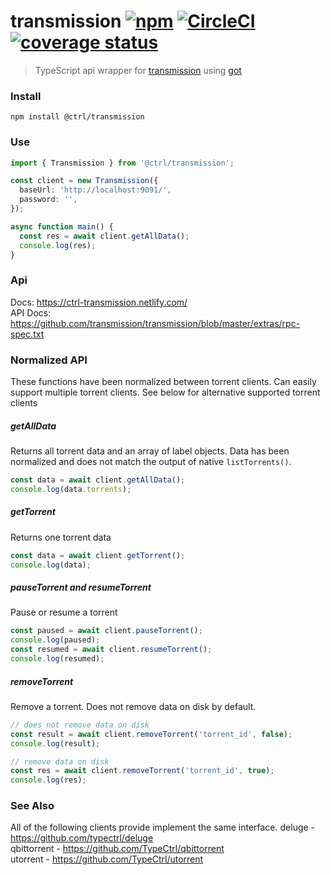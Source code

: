 # transmission [![npm](https://img.shields.io/npm/v/@ctrl/transmission.svg?maxAge=3600)](https://www.npmjs.com/package/@ctrl/transmission) [![CircleCI](https://circleci.com/gh/TypeCtrl/transmission.svg?style=svg)](https://circleci.com/gh/TypeCtrl/transmission) [![coverage status](https://codecov.io/gh/typectrl/transmission/branch/master/graph/badge.svg)](https://codecov.io/gh/typectrl/transmission)

> TypeScript api wrapper for [transmission](https://transmissionbt.com/) using [got](https://github.com/sindresorhus/got)

### Install

```console
npm install @ctrl/transmission
```

### Use

```ts
import { Transmission } from '@ctrl/transmission';

const client = new Transmission({
  baseUrl: 'http://localhost:9091/',
  password: '',
});

async function main() {
  const res = await client.getAllData();
  console.log(res);
}
```

### Api

Docs: https://ctrl-transmission.netlify.com/  
API Docs: https://github.com/transmission/transmission/blob/master/extras/rpc-spec.txt  

### Normalized API
These functions have been normalized between torrent clients. Can easily support multiple torrent clients. See below for alternative supported torrent clients

##### getAllData
Returns all torrent data and an array of label objects. Data has been normalized and does not match the output of native `listTorrents()`.

```ts
const data = await client.getAllData();
console.log(data.torrents);
```

##### getTorrent
Returns one torrent data

```ts
const data = await client.getTorrent();
console.log(data);
```

##### pauseTorrent and resumeTorrent
Pause or resume a torrent

```ts
const paused = await client.pauseTorrent();
console.log(paused);
const resumed = await client.resumeTorrent();
console.log(resumed);
```

##### removeTorrent
Remove a torrent. Does not remove data on disk by default.

```ts
// does not remove data on disk
const result = await client.removeTorrent('torrent_id', false);
console.log(result);

// remove data on disk
const res = await client.removeTorrent('torrent_id', true);
console.log(res);
```

### See Also
All of the following clients provide implement the same interface.
deluge - https://github.com/typectrl/deluge  
qbittorrent - https://github.com/TypeCtrl/qbittorrent  
utorrent - https://github.com/TypeCtrl/utorrent  
